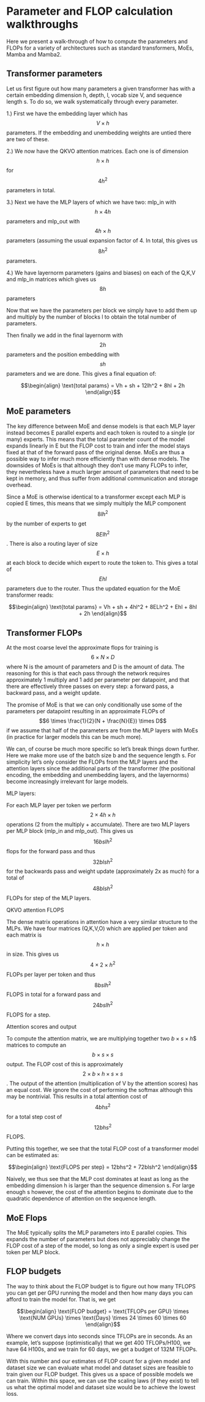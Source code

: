# Parameter and FLOP calculation walkthroughs

Here we present a walk-through of how to compute the parameters and FLOPs for a variety of architectures such as standard transformers, MoEs, Mamba and Mamba2.

## Transformer parameters

Let us first figure out how many parameters a given transformer has with a certain embedding dimension h, depth, l, vocab size V, and sequence length s. To do so, we walk systematically through every parameter.

1.) First we have the embedding layer which has $$V \times h$$  parameters. If the embedding and unembedding weights are untied there are two of these.

2.) We now have the QKVO attention matrices. Each one is of dimension $$h \times h$$ for $$4h^2$$  parameters in total.

3.) Next we have the MLP layers of which we have two: mlp_in with $$h \times 4h$$ parameters and mlp_out with $$4h \times h$$ parameters (assuming the usual expansion factor of 4. In total, this gives us $$8h^2$$ parameters.

4.) We have layernorm parameters (gains and biases) on each of the Q,K,V and mlp_in matrices which gives us $$8h$$ parameters 

Now that we have the parameters per block we simply have to add them up and multiply by the number of blocks l to obtain the total number of parameters.

Then finally we add in the final layernorm with $$2h$$ parameters and the position embedding with $$sh$$ parameters and we are done. This gives a final equation of:

$$\begin{align}
\text{total params} = Vh + sh + 12lh^2 + 8hl + 2h
\end{align}$$

## MoE parameters

The key difference between MoE and dense models is that each MLP layer instead becomes E parallel experts and each token is routed to a single (or many) experts. This means that the total parameter count of the model expands linearly in E but the FLOP cost to train and infer the model stays fixed at that of the forward pass of the original dense. MoEs are thus a possible way to infer much more efficiently than with dense models. The downsides of MoEs is that although they don’t use many FLOPs to infer, they nevertheless have a much larger amount of parameters that need to be kept in memory, and thus suffer from additional communication and storage overhead.

Since a MoE is otherwise identical to a transformer except each MLP is copied E times, this means that we simply multiply the MLP component $$8lh^2$$ by the number of experts to get $$8Elh^2$$. There is also a routing layer of size $$E \times h$$ at each block to decide which expert to route the token to. This gives a total of $$Ehl$$ parameters due to the router. Thus the updated equation for the MoE transformer reads:

$$\begin{align}
\text{total params} = Vh + sh + 4hl^2 + 8ELh^2 + Ehl + 8hl + 2h
\end{align}$$

## Transformer FLOPs

At the most coarse level the approximate flops for training is $$6 \times N \times D$$ where N is the amount of parameters and D is the amount of data. The reasoning for this is that each pass through the network requires approximately 1 multiply and 1 add per parameter per datapoint, and that there are effectively three passes on every step: a forward pass, a backward pass, and a weight update.

The promise of MoE is that we can only conditionally use some of the parameters per datapoint resulting in an approximate FLOPs of $$6 \times \frac{1}{2}(N + \frac{N}{E}) \times D$$  if we assume that half of the parameters are from the MLP layers with MoEs (in practice for larger models this can be much more).

We can, of course be much more specific so let’s break things down further. Here we make more use of the batch size b and the sequence length s. For simplicity let’s only consider the FLOPs from the MLP layers and the attention layers since the additional parts of the transformer (the positional encoding, the embedding and unembedding layers, and the layernorms) become increasingly irrelevant for large models.

MLP layers:

For each MLP layer per token we perform $$2 \times 4h \times h$$ operations (2 from the multiply + accumulate). There are two MLP layers per MLP block (mlp_in and mlp_out). This gives us $$16bslh^2$$ flops for the forward pass and thus $$32blsh^2$$ for the backwards pass and weight update (approximately 2x as much) for a total of $$48blsh^2$$ FLOPs for step of the MLP layers.

QKVO attention FLOPS

The dense matrix operations in attention have a very similar structure to the MLPs. We have four matrices (Q,K,V,O) which are applied per token and each matrix is $$h \times h$$  in size. This gives us $$4 \times 2 \times h^2$$ FLOPs per layer per token and thus $$8bslh^2$$ FLOPS in total for a forward pass and $$24bslh^2$$ FLOPS for a step.

Attention scores and output

To compute the attention matrix, we are multiplying together two $b \times s \times h$$ matrices to compute an $$b \times s \times s$$ output. The FLOP cost of this is approximately $$2 \times b \times h \times s \times s$$ . The output of the attention (multiplication of V by the attention scores) has an equal cost. We ignore the cost of performing the softmax although this may be nontrivial. This results in a total attention cost of $$4bhs^2$$ for a total step cost of $$12bhs^2$$ FLOPS.

Putting this together, we see that the total FLOP cost of a transformer model can be estimated as:

$$\begin{align}
\text{FLOPS per step} = 12bhs^2 + 72blsh^2
\end{align}$$

Naively, we thus see that the MLP cost dominates at least as long as the embedding dimension h is larger than the sequence dimension s. For large enough s however, the cost of the attention begins to dominate due to the quadratic dependence of attention on the sequence length.

## MoE Flops

The MoE typically splits the MLP parameters into E parallel copies. This expands the number of parameters but does not appreciably change the FLOP cost of a step of the model, so long as only a single expert is used per token per MLP block.

## FLOP budgets

The way to think about the FLOP budget is to figure out how many TFLOPS you can get per GPU running the model and then how many days you can afford to train the model for. That is, we get

$$\begin{align}
\text{FLOP budget} = \text{TFLOPs per GPU} \times \text{NUM GPUs} \times \text{Days} \times 24 \times 60 \times 60
\end{align}$$

Where we convert days into seconds since TFLOPs are in seconds. As an example, let’s suppose (optimistically) that we get 400 TFLOPs/H100, we have 64 H100s, and we train for 60 days, we get a budget of 132M TFLOPs.

With this number and our estimates of FLOP count for a given model and dataset size we can evaluate what model and dataset sizes are feasible to train given our FLOP budget. This gives us a space of possible models we can train. Within this space, we can use the scaling laws (if they exist) to tell us what the optimal model and dataset size would be to achieve the lowest loss.

